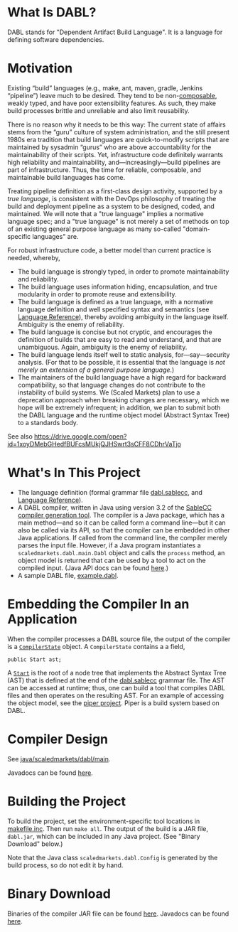 # What Is DABL?

DABL stands for "Dependent Artifact Build Language". It is a language for defining
software dependencies.

# Motivation

Existing “build” languages (e.g., make, ant, maven, gradle, Jenkins “pipeline”)
leave much to be desired. They tend to be non-[composable](https://en.wikipedia.org/wiki/Composability),
weakly typed, and have poor extensibility features. As such, they make build processes
brittle and unreliable and also limit reusability.

There is no reason why it needs to be this way: The current state of affairs stems from
the “guru” culture of system administration, and the still present 1980s era tradition
that build languages are quick-to-modify scripts that are maintained by sysadmin
“gurus” who are above accountability for the maintainability of their scripts.
Yet, infrastructure code definitely warrants high reliability and maintainability,
and—increasingly—build pipelines are part of infrastructure. Thus, the time for
reliable, composable, and maintainable build languages has come.

Treating pipeline definition as a first-class design activity, supported by a
*true language*, is consistent with the DevOps philosophy of treating the build
and deployment pipeline as a system to be designed, coded, and maintained. We
will note that a "true language" implies a normative language spec; and a "true
language" is not merely a set of methods on top of an existing general
purpose language as many so-called "domain-specific languages" are.

For robust infrastructure code, a better model than current practice is needed, whereby,

* The build language is strongly typed, in order to promote maintainability and reliability.
* The build language uses information hiding, encapsulation, and true modularity in order to promote reuse and extensibility.
* The build language is defined as a true language, with a normative language definition and
	well specified syntax and semantics (see [Language Reference](langref)),
	thereby avoiding ambiguity in the language itself.
	Ambiguity is the enemy of reliability.
* The build language is concise but not cryptic, and encourages the definition of
	builds that are easy to read and understand, and that are unambiguous.
	Again, ambiguity is the enemy of reliability.
* The build language lends itself well to static analysis, for—say—security analysis.
	(For that to be possible, it is essential that the language is *not merely an
	extension of a general purpose language*.)
* The maintainers of the build language have a high regard for backward
	compatibility, so that language changes do not contribute to the instability
	of build systems. We (Scaled Markets) plan to use a deprecation approach when
	breaking changes are necessary, which we hope will be extremely infrequent; in
	addition, we plan to submit both the DABL language and the runtime object model
	(Abstract Syntax Tree) to a standards body.

See also https://drive.google.com/open?id=1xoyDMebGHedfBUFcsMUkjQJHSwrt3sCFF8CDhrVaTjo

# What's In This Project

* The language definition (formal grammar file [dabl.sablecc](dabl.sablecc), and
[Language Reference](langref/README.md)).
* A DABL compiler, written in Java using version 3.2 of the
	[SableCC compiler generation tool](http://www.sablecc.org/).
	The compiler is a Java package, which has a main method—and so it
	can be called form a command line—but it can also
	be called via its API, so that the compiler can be embedded in other
	Java applications. If called from the command line, the compiler merely
	parses the input file. However, if a Java program instantiates a
	`scaledmarkets.dabl.main.Dabl` object and calls the `process` method, an object
	model is returned that can be used by a tool to act on the compiled input.
	(Java API docs can be found [here](https://scaledmarkets.github.io/dabl/).)
* A sample DABL file, [example.dabl](example.dabl).

# Embedding the Compiler In an Application

When the compiler processes a DABL source file, the output of the compiler is a
[`CompilerState`](https://scaledmarkets.github.io/dabl/scaledmarkets/dabl/main/CompilerState.html)
object. A `CompilerState` contains a a field,
```
public Start ast;
```
A [`Start`](https://scaledmarkets.github.io/dabl/scaledmarkets/dabl/node/Start.html)
is the root of a node tree that implements the Abstract Syntax Tree (AST)
that is defined at the end of the [dabl.sablecc](dabl.sablecc)
grammar file. The AST
can be accessed at runtime; thus, one can build a tool that compiles DABL
files and then operates on the resulting AST. For an example
of accessing the object model, see the [piper project](https://github.com/Scaled-Markets/piper).
Piper is a build system based on DABL.

# Compiler Design

See [java/scaledmarkets/dabl/main](java/scaledmarkets/dabl/main).

Javadocs can be found [here](https://scaledmarkets.github.io/dabl/).

# Building the Project

To build the project, set the environment-specific tool locations in
[makefile.inc](https://github.com/Scaled-Markets/dabl/blob/master/makefile.inc).
Then run `make all`. The output of the
build is a JAR file, `dabl.jar`, which can be included in any
Java project. (See "Binary Download" below.)

Note that the Java class `scaledmarkets.dabl.Config` is generated by the build
process, so do not edit it by hand.

# Binary Download

Binaries of the compiler JAR file can be found [here](https://github.com/Scaled-Markets/dabl/releases).
Javadocs can be found [here](https://scaledmarkets.github.io/dabl/).

